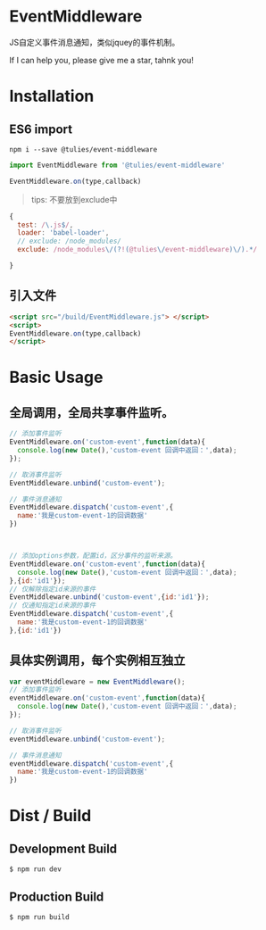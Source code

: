 # EventMiddleware

JS自定义事件消息通知，类似jquey的事件机制。

If I can help you, please give me a star, tahnk you!

# Installation

## ES6 import

```shell
npm i --save @tulies/event-middleware
```

```javascript
import EventMiddleware from '@tulies/event-middleware'

EventMiddleware.on(type,callback)
```

> tips: 不要放到exclude中

```javascript
{
  test: /\.js$/,
  loader: 'babel-loader',
  // exclude: /node_modules/
  exclude: /node_modules\/(?!(@tulies\/event-middleware)\/).*/

}
```

## 引入文件

```html
<script src="/build/EventMiddleware.js"> </script>
<script>
EventMiddleware.on(type,callback)
</script>
```

# Basic Usage


## 全局调用，全局共享事件监听。

```javascript
// 添加事件监听
EventMiddleware.on('custom-event',function(data){
  console.log(new Date(),'custom-event 回调中返回：',data);
});

// 取消事件监听
EventMiddleware.unbind('custom-event');

// 事件消息通知
EventMiddleware.dispatch('custom-event',{
  name:'我是custom-event-1的回调数据'
})



// 添加options参数，配置id，区分事件的监听来源。
EventMiddleware.on('custom-event',function(data){
  console.log(new Date(),'custom-event 回调中返回：',data);
},{id:'id1'});
// 仅解除指定id来源的事件
EventMiddleware.unbind('custom-event',{id:'id1'});
// 仅通知指定id来源的事件
EventMiddleware.dispatch('custom-event',{
  name:'我是custom-event-1的回调数据'
},{id:'id1'})
```

## 具体实例调用，每个实例相互独立

```javascript
var eventMiddleware = new EventMiddleware();
// 添加事件监听
eventMiddleware.on('custom-event',function(data){
  console.log(new Date(),'custom-event 回调中返回：',data);
});

// 取消事件监听
eventMiddleware.unbind('custom-event');

// 事件消息通知
eventMiddleware.dispatch('custom-event',{
  name:'我是custom-event-1的回调数据'
})
```



# Dist / Build

## Development Build

```shell
$ npm run dev
```

## Production Build

```shell
$ npm run build
```
